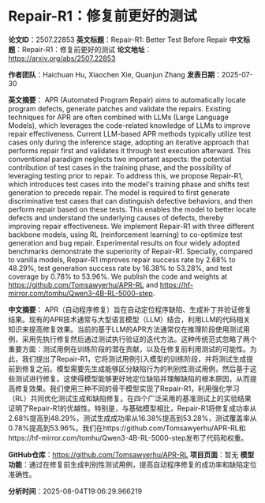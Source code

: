 # Repair-R1：修复前更好的测试

**论文ID**：2507.22853
**英文标题**：Repair-R1: Better Test Before Repair
**中文标题**：Repair-R1：修复前更好的测试
**论文地址**：https://arxiv.org/abs/2507.22853

**作者团队**：Haichuan Hu, Xiaochen Xie, Quanjun Zhang
**发表日期**：2025-07-30

**英文摘要**：
APR (Automated Program Repair) aims to automatically locate program defects,
generate patches and validate the repairs. Existing techniques for APR are
often combined with LLMs (Large Language Models), which leverages the
code-related knowledge of LLMs to improve repair effectiveness. Current
LLM-based APR methods typically utilize test cases only during the inference
stage, adopting an iterative approach that performs repair first and validates
it through test execution afterward. This conventional paradigm neglects two
important aspects: the potential contribution of test cases in the training
phase, and the possibility of leveraging testing prior to repair. To address
this, we propose Repair-R1, which introduces test cases into the model's
training phase and shifts test generation to precede repair. The model is
required to first generate discriminative test cases that can distinguish
defective behaviors, and then perform repair based on these tests. This enables
the model to better locate defects and understand the underlying causes of
defects, thereby improving repair effectiveness. We implement Repair-R1 with
three different backbone models, using RL (reinforcement learning) to
co-optimize test generation and bug repair. Experimental results on four widely
adopted benchmarks demonstrate the superiority of Repair-R1. Specially,
compared to vanilla models, Repair-R1 improves repair success rate by 2.68\% to
48.29\%, test generation success rate by 16.38\% to 53.28\%, and test coverage
by 0.78\% to 53.96\%. We publish the code and weights at
https://github.com/Tomsawyerhu/APR-RL and
https://hf-mirror.com/tomhu/Qwen3-4B-RL-5000-step.

**中文摘要**：
APR（自动程序修复）旨在自动定位程序缺陷、生成补丁并验证修复结果。现有的APR技术通常与大型语言模型（LLM）结合，利用LLM的代码相关知识来提高修复效果。当前的基于LLM的APR方法通常仅在推理阶段使用测试用例，采用先执行修复然后通过测试执行验证的迭代方法。这种传统范式忽略了两个重要方面：测试用例在训练阶段的潜在贡献，以及在修复前利用测试的可能性。为此，我们提出了Repair-R1，它将测试用例引入模型的训练阶段，并将测试生成提前到修复之前。模型需要先生成能够区分缺陷行为的判别性测试用例，然后基于这些测试进行修复。这使得模型能够更好地定位缺陷并理解缺陷的根本原因，从而提高修复效果。我们使用三种不同的骨干模型实现了Repair-R1，利用强化学习（RL）共同优化测试生成和缺陷修复。在四个广泛采用的基准测试上的实验结果证明了Repair-R1的优越性。特别是，与基础模型相比，Repair-R1将修复成功率从2.68%提高到48.29%，测试生成成功率从16.38%提高到53.28%，测试覆盖率从0.78%提高到53.96%。我们在https://github.com/Tomsawyerhu/APR-RL和https://hf-mirror.com/tomhu/Qwen3-4B-RL-5000-step发布了代码和权重。

**GitHub仓库**：https://github.com/Tomsawyerhu/APR-RL
**项目页面**：暂无
**模型功能**：通过在修复前生成判别性测试用例，提高自动程序修复的成功率和缺陷定位准确性。

**分析时间**：2025-08-04T19:06:29.966219
